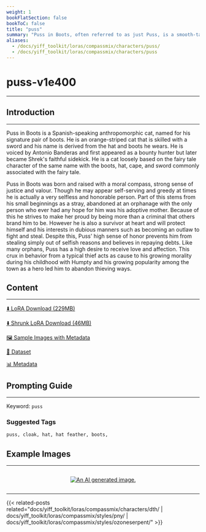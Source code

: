 ```yaml
---
weight: 1
bookFlatSection: false
bookToC: false
title: "puss"
summary: "Puss in Boots, often referred to as just Puss, is a smooth-talking, swashbuckling ginger-striped cat with a Spanish accent, skilled with a sword, and known for his charming personality and his ability to distract enemies with his \"cute eyes\"."
aliases:
  - /docs/yiff_toolkit/loras/compassmix/characters/puss/
  - /docs/yiff_toolkit/loras/compassmix/characters/puss
---
```


<!--markdownlint-disable MD025 MD033 -->

# puss-v1e400

---

## Introduction

---

Puss in Boots is a Spanish-speaking anthropomorphic cat, named for his signature pair of boots. He is an orange-striped cat that is skilled with a sword and his name is derived from the hat and boots he wears. He is voiced by Antonio Banderas and first appeared as a bounty hunter but later became Shrek's faithful sidekick. He is a cat loosely based on the fairy tale character of the same name with the boots, hat, cape, and sword commonly associated with the fairy tale.

Puss in Boots was born and raised with a moral compass, strong sense of justice and valour. Though he may appear self-serving and greedy at times he is actually a very selfless and honorable person. Part of this stems from his small beginnings as a stray, abandoned at an orphanage with the only person who ever had any hope for him was his adoptive mother. Because of this he strives to make her proud by being more than a criminal that others brand him to be. However he is also a survivor at heart and will protect himself and his interests in dubious manners such as becoming an outlaw to fight and steal. Despite this, Puss' high sense of honor prevents him from stealing simply out of selfish reasons and believes in repaying debts. Like many orphans, Puss has a high desire to receive love and affection. This crux in behavior from a typical thief acts as cause to his growing morality during his childhood with Humpty and his growing popularity among the town as a hero led him to abandon thieving ways.

## Content

---

[⬇️ LoRA Download (229MB)](https://huggingface.co/k4d3/yiff_toolkit/resolve/main/compass_loras/puss-v1e400/puss-v1e400.safetensors?download=true)

[⬇️ Shrunk LoRA Download (46MB)](https://huggingface.co/k4d3/yiff_toolkit/resolve/main/compass_loras/puss-v1e400/puss-v1e400_frockpt1_th-3.55.safetensors?download=true)

[🖼️ Sample Images with Metadata](https://huggingface.co/k4d3/yiff_toolkit/tree/main/static/puss-compass)

[📐 Dataset](https://huggingface.co/datasets/k4d3/furry/tree/main/puss)

[📊 Metadata](https://huggingface.co/k4d3/yiff_toolkit/raw/main/compass_loras/puss-v1e400/puss-v1e400.json)

## Prompting Guide

---

Keyword: `puss`

### Suggested Tags

```md
puss, cloak, hat, hat feather, boots,
```

## Example Images

---
<!-- ⚠️ TODO: Small versions! -->

<div style="display: flex; justify-content: center;">

[![An AI generated image.](https://huggingface.co/k4d3/yiff_toolkit/resolve/main/compass_loras/puss-v1e400/puss_000400_01_20240709175442_1.png?download=true)](https://huggingface.co/k4d3/yiff_toolkit/resolve/main/compass_loras/puss-v1e400/puss_000400_01_20240709175442_1.png?download=true)

</div>

---

{{< related-posts related="docs/yiff_toolkit/loras/compassmix/characters/dth/ | docs/yiff_toolkit/loras/compassmix/styles/pny/ | docs/yiff_toolkit/loras/compassmix/styles/ozoneserpent/" >}}
